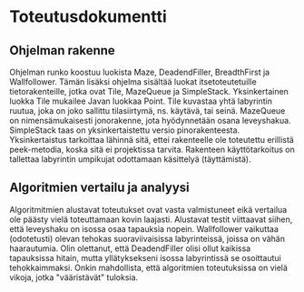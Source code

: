 # **Toteutusdokumentti**

## **Ohjelman rakenne**

Ohjelman runko koostuu luokista Maze, DeadendFiller, BreadthFirst ja Wallfollower. Tämän lisäksi ohjelma sisältää luokat itsetoteutetuille tietorakenteille, jotka ovat Tile, MazeQueue ja SimpleStack. Yksinkertainen luokka Tile mukailee Javan luokkaa Point. Tile kuvastaa yhtä labyrintin ruutua, joka on joko sallittu tilasiirtymä, ns. käytävä, tai seinä. MazeQueue on nimensämukaisesti jonorakenne, jota hyödynnetään osana leveyshakua. SimpleStack taas on yksinkertaistettu versio pinorakenteesta. Yksinkertaistus tarkoittaa lähinnä sitä, ettei rakenteelle ole toteutettu erillistä peek-metodia, koska sitä ei projektissa tarvita. Rakenteen käyttötarkoitus on tallettaa labyrintin umpikujat odottamaan käsittelyä (täyttämistä).

## **Algoritmien vertailu ja analyysi**

Algoritmitmien alustavat toteutukset ovat vasta valmistuneet eikä vertailua ole päästy vielä toteuttamaan kovin laajasti. Alustavat testit viittaavat siihen, että leveyshaku on isossa osaa tapauksia nopein. Wallfollower vaikuttaa (odotetusti) olevan tehokas suoraviivaisissa labyrinteissä, joissa on vähän haarautumia. Olin olettanut, että DeadendFiller olisi ollut kaikissa tapauksissa hitain, mutta yllätyksekseni isossa labyrintissä se osoittautui tehokkaimmaksi. Onkin mahdollista, että algoritmien toteutuksissa on vielä vikoja, jotka "vääristävät" tuloksia.
